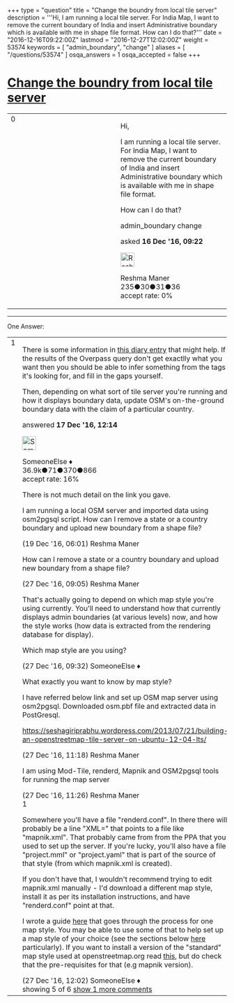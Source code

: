 +++
type = "question"
title = "Change the boundry from local tile server"
description = '''Hi, I am running a local tile server. For India Map, I want to remove the current boundary of India and insert Administrative boundary which is available with me in shape file format. How can I do that?'''
date = "2016-12-16T09:22:00Z"
lastmod = "2016-12-27T12:02:00Z"
weight = 53574
keywords = [ "admin_boundary", "change" ]
aliases = [ "/questions/53574" ]
osqa_answers = 1
osqa_accepted = false
+++

<div class="headNormal">

# [Change the boundry from local tile server](/questions/53574/change-the-boundry-from-local-tile-server)

</div>

<div id="main-body">

<div id="askform">

<table id="question-table" style="width:100%;">
<colgroup>
<col style="width: 50%" />
<col style="width: 50%" />
</colgroup>
<tbody>
<tr>
<td style="width: 30px; vertical-align: top"><div class="vote-buttons">
<span id="post-53574-upvote" class="ajax-command post-vote up" rel="nofollow" title="I like this post (click again to cancel)"> </span>
<div id="post-53574-score" class="post-score" title="current number of votes">
0
</div>
<span id="post-53574-downvote" class="ajax-command post-vote down" rel="nofollow" title="I dont like this post (click again to cancel)"> </span> <span id="favorite-mark" class="ajax-command favorite-mark" rel="nofollow" title="mark/unmark this question as favorite (click again to cancel)"> </span>
<div id="favorite-count" class="favorite-count">
&#10;</div>
</div></td>
<td><div id="item-right">
<div class="question-body">
<p>Hi,</p>
<p>I am running a local tile server. For India Map, I want to remove the current boundary of India and insert Administrative boundary which is available with me in shape file format.</p>
<p>How can I do that?</p>
</div>
<div id="question-tags" class="tags-container tags">
<span class="post-tag tag-link-admin_boundary" rel="tag" title="see questions tagged &#39;admin_boundary&#39;">admin_boundary</span> <span class="post-tag tag-link-change" rel="tag" title="see questions tagged &#39;change&#39;">change</span>
</div>
<div id="question-controls" class="post-controls">
&#10;</div>
<div class="post-update-info-container">
<div class="post-update-info post-update-info-user">
<p>asked <strong>16 Dec '16, 09:22</strong></p>
<img src="https://secure.gravatar.com/avatar/1a9eea008bc0c9a26985aa042d9b8ac2?s=32&amp;d=identicon&amp;r=g" class="gravatar" width="32" height="32" alt="Reshma%20Maner&#39;s gravatar image" />
<p><span>Reshma Maner</span><br />
<span class="score" title="235 reputation points">235</span><span title="30 badges"><span class="badge1">●</span><span class="badgecount">30</span></span><span title="31 badges"><span class="silver">●</span><span class="badgecount">31</span></span><span title="36 badges"><span class="bronze">●</span><span class="badgecount">36</span></span><br />
<span class="accept_rate" title="Rate of the user&#39;s accepted answers">accept rate:</span> <span title="Reshma Maner has no accepted answers">0%</span></p>
</div>
</div>
<div id="comments-container-53574" class="comments-container">
&#10;</div>
<div id="comment-tools-53574" class="comment-tools">
&#10;</div>
<div class="clear">
&#10;</div>
<div id="comment-53574-form-container" class="comment-form-container">
&#10;</div>
<div class="clear">
&#10;</div>
</div></td>
</tr>
</tbody>
</table>

------------------------------------------------------------------------

<div class="tabBar">

<span id="sort-top"></span>

<div class="headQuestions">

One Answer:

</div>

</div>

<span id="53586"></span>

<div id="answer-container-53586" class="answer">

<table style="width:100%;">
<colgroup>
<col style="width: 50%" />
<col style="width: 50%" />
</colgroup>
<tbody>
<tr>
<td style="width: 30px; vertical-align: top"><div class="vote-buttons">
<span id="post-53586-upvote" class="ajax-command post-vote up" rel="nofollow" title="I like this post (click again to cancel)"> </span>
<div id="post-53586-score" class="post-score" title="current number of votes">
1
</div>
<span id="post-53586-downvote" class="ajax-command post-vote down" rel="nofollow" title="I dont like this post (click again to cancel)"> </span>
</div></td>
<td><div class="item-right">
<div class="answer-body">
<p>There is some information in <a href="http://www.openstreetmap.org/user/PlaneMad/diary/38176">this diary entry</a> that might help. If the results of the Overpass query don't get exactlly what you want then you should be able to infer something from the tags it's looking for, and fill in the gaps yourself.</p>
<p>Then, depending on what sort of tile server you're running and how it displays boundary data, update OSM's on-the-ground boundary data with the claim of a particular country.</p>
</div>
<div class="answer-controls post-controls">
&#10;</div>
<div class="post-update-info-container">
<div class="post-update-info post-update-info-user">
<p>answered <strong>17 Dec '16, 12:14</strong></p>
<img src="https://secure.gravatar.com/avatar/0bf1aa22f7f5e045b0eb8beb79fe7907?s=32&amp;d=identicon&amp;r=g" class="gravatar" width="32" height="32" alt="SomeoneElse&#39;s gravatar image" />
<p><span>SomeoneElse ♦</span><br />
<span class="score" title="36866 reputation points"><span>36.9k</span></span><span title="71 badges"><span class="badge1">●</span><span class="badgecount">71</span></span><span title="370 badges"><span class="silver">●</span><span class="badgecount">370</span></span><span title="866 badges"><span class="bronze">●</span><span class="badgecount">866</span></span><br />
<span class="accept_rate" title="Rate of the user&#39;s accepted answers">accept rate:</span> <span title="SomeoneElse has 228 accepted answers">16%</span></p>
</div>
</div>
<div id="comments-container-53586" class="comments-container">
<span id="53603"></span>
<div id="comment-53603" class="comment">
<div id="post-53603-score" class="comment-score">
&#10;</div>
<div class="comment-text">
<p>There is not much detail on the link you gave.</p>
<p>I am running a local OSM server and imported data using osm2pgsql script. How can I remove a state or a country boundary and upload new boundary from a shape file?</p>
</div>
<div id="comment-53603-info" class="comment-info">
<span class="comment-age">(19 Dec '16, 06:01)</span> <span class="comment-user userinfo">Reshma Maner</span>
</div>
</div>
<span id="53734"></span>
<div id="comment-53734" class="comment">
<div id="post-53734-score" class="comment-score">
&#10;</div>
<div class="comment-text">
<p>How can I remove a state or a country boundary and upload new boundary from a shape file?</p>
</div>
<div id="comment-53734-info" class="comment-info">
<span class="comment-age">(27 Dec '16, 09:05)</span> <span class="comment-user userinfo">Reshma Maner</span>
</div>
</div>
<span id="53735"></span>
<div id="comment-53735" class="comment">
<div id="post-53735-score" class="comment-score">
&#10;</div>
<div class="comment-text">
<p>That's actually going to depend on which map style you're using currently. You'll need to understand how that currently displays admin boundaries (at various levels) now, and how the style works (how data is extracted from the rendering database for display).</p>
<p>Which map style are you using?</p>
</div>
<div id="comment-53735-info" class="comment-info">
<span class="comment-age">(27 Dec '16, 09:32)</span> <span class="comment-user userinfo">SomeoneElse ♦</span>
</div>
</div>
<span id="53741"></span>
<div id="comment-53741" class="comment">
<div id="post-53741-score" class="comment-score">
&#10;</div>
<div class="comment-text">
<p>What exactly you want to know by map style?</p>
<p>I have referred below link and set up OSM map server using osm2pgsql. Downloaded osm.pbf file and extracted data in PostGresql.</p>
<p><a href="https://seshagiriprabhu.wordpress.com/2013/07/21/building-an-openstreetmap-tile-server-on-ubuntu-12-04-lts/">https://seshagiriprabhu.wordpress.com/2013/07/21/building-an-openstreetmap-tile-server-on-ubuntu-12-04-lts/</a></p>
</div>
<div id="comment-53741-info" class="comment-info">
<span class="comment-age">(27 Dec '16, 11:18)</span> <span class="comment-user userinfo">Reshma Maner</span>
</div>
</div>
<span id="53742"></span>
<div id="comment-53742" class="comment not_top_scorer">
<div id="post-53742-score" class="comment-score">
&#10;</div>
<div class="comment-text">
<p>I am using Mod-Tile, renderd, Mapnik and OSM2pgsql tools for running the map server</p>
</div>
<div id="comment-53742-info" class="comment-info">
<span class="comment-age">(27 Dec '16, 11:26)</span> <span class="comment-user userinfo">Reshma Maner</span>
</div>
</div>
<span id="53743"></span>
<div id="comment-53743" class="comment">
<div id="post-53743-score" class="comment-score">
1
</div>
<div class="comment-text">
<p>Somewhere you'll have a file "renderd.conf". In there there will probably be a line "XML=" that points to a file like "mapnik.xml". That probably came from from the PPA that you used to set up the server. If you're lucky, you'll also have a file "project.mml" or "project.yaml" that is part of the source of that style (from which mapnik.xml is created).</p>
<p>If you don't have that, I wouldn't recommend trying to edit mapnik.xml manually - I'd download a different map style, install it as per its installation instructions, and have "renderd.conf" point at that.</p>
<p>I wrote a guide <a href="http://wiki.openstreetmap.org/wiki/User:SomeoneElse/Ubuntu_1604_tileserver_load">here</a> that goes through the process for one map style. You may be able to use some of that to help set up a map style of your choice (see the sections below <a href="http://wiki.openstreetmap.org/wiki/User:SomeoneElse/Ubuntu_1604_tileserver_load#Setting_up_a_stylesheet">here</a> particularly). If you want to install a version of the "standard" map style used at openstreetmap.org read <a href="https://github.com/gravitystorm/openstreetmap-carto/blob/master/INSTALL.md">this</a>, but do check that the pre-requisites for that (e.g mapnik version).</p>
</div>
<div id="comment-53743-info" class="comment-info">
<span class="comment-age">(27 Dec '16, 12:02)</span> <span class="comment-user userinfo">SomeoneElse ♦</span>
</div>
</div>
</div>
<div id="comment-tools-53586" class="comment-tools">
<span class="comments-showing"> showing 5 of 6 </span> <a href="#" class="show-all-comments-link">show 1 more comments</a>
</div>
<div class="clear">
&#10;</div>
<div id="comment-53586-form-container" class="comment-form-container">
&#10;</div>
<div class="clear">
&#10;</div>
</div></td>
</tr>
</tbody>
</table>

</div>

<div class="paginator-container-left">

</div>

</div>

</div>

